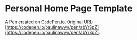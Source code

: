 # Personal Home Page  Template

A Pen created on CodePen.io. Original URL: [https://codepen.io/paulinawyw/pen/abYrBpZ](https://codepen.io/paulinawyw/pen/abYrBpZ).

